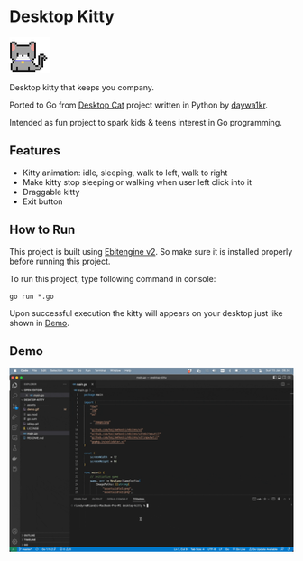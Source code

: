 # Desktop Kitty

![Kitty](docs/idling.gif)

Desktop kitty that keeps you company.

Ported to Go from [Desktop Cat](https://github.com/daywa1kr/Desktop-Cat) project written in Python by [daywa1kr](https://github.com/daywa1kr).

Intended as fun project to spark kids & teens interest in Go programming.

## Features

- Kitty animation: idle, sleeping, walk to left, walk to right
- Make kitty stop sleeping or walking when user left click into it
- Draggable kitty
- Exit button

## How to Run

This project is built using [Ebitengine v2](https://ebitengine.org/). So make sure it is installed properly before running this project.

To run this project, type following command in console:

```
go run *.go
```

Upon successful execution the kitty will appears on your desktop just like shown in [Demo](#demo).

## Demo

![Demo](docs/demo.gif)